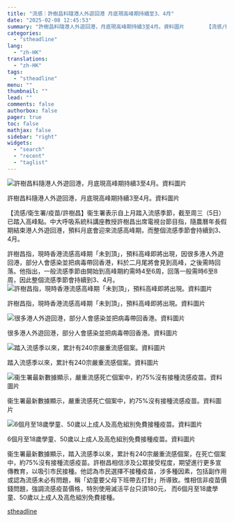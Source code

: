 ```yaml
---
title: "流感｜許樹昌料隨港人外遊回港 月底現高峰期持續至3、4月"
date: "2025-02-08 12:45:53"
summary: "許樹昌料隨港人外遊回港，月底現高峰期持續3至4月。資料圖片       【流感/衛生署/疫苗..."
categories:
  - "stheadline"
lang:
  - "zh-HK"
translations:
  - "zh-HK"
tags:
  - "stheadline"
menu: ""
thumbnail: ""
lead: ""
comments: false
authorbox: false
pager: true
toc: false
mathjax: false
sidebar: "right"
widgets:
  - "search"
  - "recent"
  - "taglist"
---
```


![許樹昌料隨港人外遊回港，月底現高峰期持續3至4月。資料圖片](https://image.stheadline.com/f/680p0/0x0/100/none/74032f5267adaf4337d3259ae06abcaf/stheadline/inewsmedia/20250208/_2025020812434395708.jpg)

許樹昌料隨港人外遊回港，月底現高峰期持續3至4月。資料圖片




【流感/衛生署/疫苗/許樹昌】衞生署表示自上月踏入流感季節，截至周三（5日）已踏入高峰點。中大呼吸系統科講座教授許樹昌出席電視台節目指，隨農曆年長假期結束港人外遊回港，預料月底會迎來流感高峰期，而整個流感季節會持續到3、4月。

許樹昌指，現時香港流感高峰期「未到頂」，預料高峰即將出現，因很多港人外遊回港，部分人會感染並把病毒帶回香港，料於二月尾將會見到高峰，之後需時回落。他指出，一般流感季節由開始到高峰期約需時4至6周，回落一般需時6至8周，因此整個流感季節會持續到3、4月。
 ![許樹昌指，現時香港流感高峰期「未到頂」，預料高峰即將出現。資料圖片](https://image.hkhl.hk/f/1024p0/0x0/100/none/bede87e6e38493f7e3a5f970e342938e/2025-02/NK240107DS002.jpg)


許樹昌指，現時香港流感高峰期「未到頂」，預料高峰即將出現。資料圖片



 ![很多港人外遊回港，部分人會感染並把病毒帶回香港。資料圖片](https://image.hkhl.hk/f/1024p0/0x0/100/none/1845b7424bb46ac2e592ff75f2fed31e/2025-02/2_1_0.jpg)


很多港人外遊回港，部分人會感染並把病毒帶回香港。資料圖片



 ![踏入流感季以來，累計有240宗嚴重流感個案。資料圖片](https://image.hkhl.hk/f/1024p0/0x0/100/none/e298ebaf2e421068a64494237c7d1744/2025-02/NI250111HP005_0.jpg)


踏入流感季以來，累計有240宗嚴重流感個案。資料圖片



 ![衞生署最新數據顯示，嚴重流感死亡個案中，約75%沒有接種流感疫苗。資料圖片](https://image.hkhl.hk/f/1024p0/0x0/100/none/73476a1f86ac839669086968ebca26ae/2025-02/9b89d185-0517-405f-bb95-d2559b53ced6.jpg)


衞生署最新數據顯示，嚴重流感死亡個案中，約75%沒有接種流感疫苗。資料圖片



 ![6個月至18歲學童、50歲以上成人及高危組別免費接種疫苗。資料圖片](https://image.hkhl.hk/f/1024p0/0x0/100/none/dfa21ba0dce52cd0a567d82d50591521/2025-02/NK241118VACCINE007.jpg)


6個月至18歲學童、50歲以上成人及高危組別免費接種疫苗。資料圖片




衞生署最新數據顯示，踏入流感季以來，累計有240宗嚴重流感個案，在死亡個案中，約75%沒有接種流感疫苗。許樹昌相信涉及公眾接受程度，期望進行更多宣傳教育，以吸引市民接種。他認為市民選擇不接種疫苗，涉多種因素，包括副作用或認為流感未必有問題，稱「幼童要父母下班帶去打針」所導致。惟相信非疫苗價錢問題，強調流感疫苗價格，特別使用滅活平台只須180元， 而6個月至18歲學童、50歲以上成人及高危組別免費接種。

[stheadline](https://std.stheadline.com/realtime/article/2051547/即時-港聞-流感-許樹昌料隨港人外遊回港-月底現高峰期持續至3-4月)
